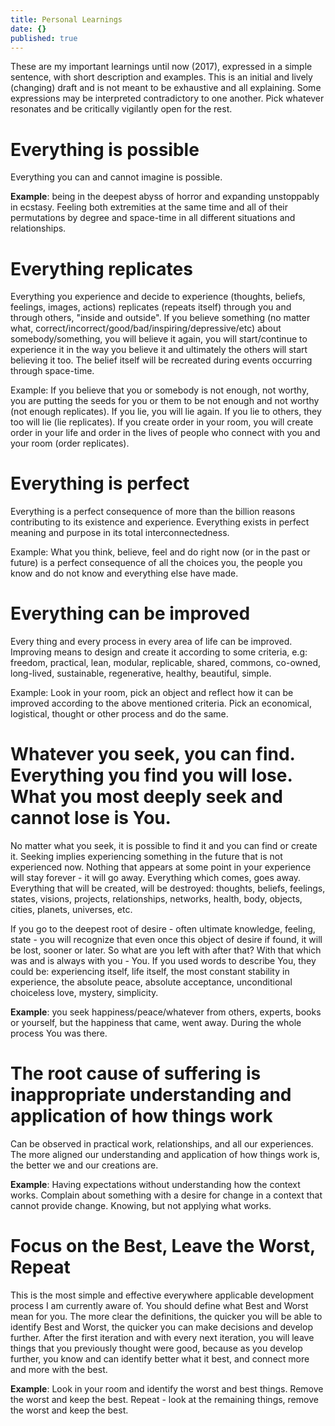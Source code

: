 ```yaml
---
title: Personal Learnings
date: {}
published: true
---
```


These are my important learnings until now (2017), expressed in a simple sentence, with short description and examples. This is an initial and lively (changing) draft and is not meant to be exhaustive and all explaining. Some expressions may be interpreted contradictory to one another. Pick whatever resonates and be critically vigilantly open for the rest.

# Everything is possible
Everything you can and cannot imagine is possible.

__Example__: being in the deepest abyss of horror and expanding unstoppably in ecstasy. Feeling both extremities at the same time and all of their permutations by degree and space-time in all different situations and relationships.

# Everything replicates
Everything you experience and decide to experience (thoughts, beliefs, feelings, images, actions) replicates (repeats itself) through you and through others, "inside and outside". If you believe something (no matter what, correct/incorrect/good/bad/inspiring/depressive/etc) about somebody/something, you will believe it again, you will start/continue to experience it in the way you believe it and ultimately the others will start believing it too. The belief itself will be recreated during events occurring through space-time.

Example: If you believe that you or somebody is not enough, not worthy, you are putting the seeds for you or them to be not enough and not worthy (not enough replicates). If you lie, you will lie again. If you lie to others, they too will lie (lie replicates). If you create order in your room, you will create order in your life and order in the lives of people who connect with you and your room (order replicates).

# Everything is perfect
Everything is a perfect consequence of more than the billion reasons contributing to its existence and experience. Everything exists in perfect meaning and purpose in its total interconnectedness.

Example: What you think, believe, feel and do right now (or in the past or future) is a perfect consequence of all the choices you, the people you know and do not know and everything else have made.

# Everything can be improved
Every thing and every process in every area of life can be improved. Improving means to design and create it according to some criteria, e.g: freedom, practical, lean, modular, replicable, shared, commons, co-owned, long-lived, sustainable, regenerative, healthy, beautiful, simple.

Example: Look in your room, pick an object and reflect how it can be improved according to the above mentioned criteria. Pick an economical, logistical, thought or other process and do the same.

# Whatever you seek, you can find. Everything you find you will lose. What you most deeply seek and cannot lose is You.
No matter what you seek, it is possible to find it and you can find or create it. Seeking implies experiencing something in the future that is not experienced now. Nothing that appears at some point in your experience will stay forever - it will go away. Everything which comes, goes away. Everything that will be created, will be destroyed: thoughts, beliefs, feelings, states, visions, projects, relationships, networks, health, body, objects, cities, planets, universes, etc.

If you go to the deepest root of desire - often ultimate knowledge, feeling, state - you will recognize that even once this object of desire if found, it will be lost, sooner or later. So what are you left with after that? With that which was and is always with you - You. If you used words to describe You, they could be: experiencing itself, life itself, the most constant stability in experience, the absolute peace, absolute acceptance, unconditional choiceless love, mystery, simplicity.

__Example__: you seek happiness/peace/whatever from others, experts, books or yourself, but the happiness that came, went away. During the whole process You was there.

# The root cause of suffering is inappropriate understanding and application of how things work
Can be observed in practical work, relationships, and all our experiences. The more aligned our understanding and application of how things work is, the better we and our creations are.

__Example__: Having expectations without understanding how the context works. Complain about something with a desire for change in a context that cannot provide change. Knowing, but not applying what works.

# Focus on the Best, Leave the Worst, Repeat
This is the most simple and effective everywhere applicable development process I am currently aware of. You should define what Best and Worst mean for you. The more clear the definitions, the quicker you will be able to identify Best and Worst, the quicker you can make decisions and develop further. After the first iteration and with every next iteration, you will leave things that you previously thought were good, because as you develop further, you know and can identify better what it best, and connect more and more with the best.

__Example__: Look in your room and identify the worst and best things. Remove the worst and keep the best. Repeat - look at the remaining things, remove the worst and keep the best.

